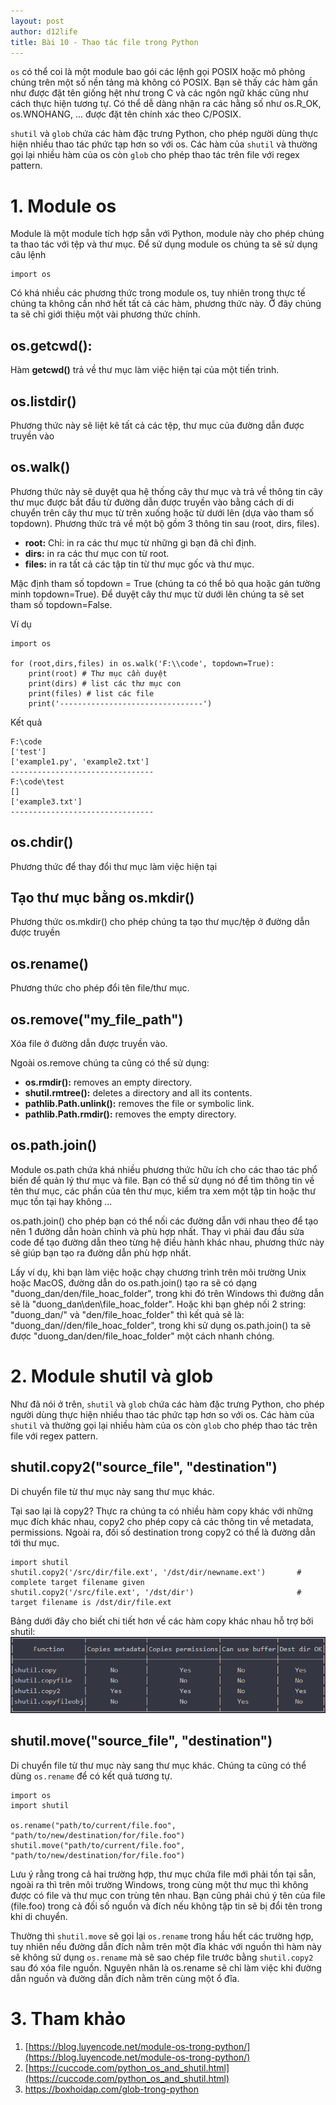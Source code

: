```yaml
---
layout: post
author: d12life
title: Bài 10 - Thao tác file trong Python
---
```

`os` có thể coi là một module bao gói các lệnh gọi POSIX hoặc mô phỏng chúng trên một số nền tảng mà không có POSIX. Bạn sẽ thấy các hàm gần như được đặt tên giống hệt như trong C và các ngôn ngữ khác cũng như cách thực hiện tương tự. Có thể dễ dàng nhận ra các hằng số như os.R_OK, os.WNOHANG, ... được đặt tên chính xác theo C/POSIX.

`shutil` và `glob` chứa các hàm đặc trưng Python, cho phép người dùng thực hiện nhiều thao tác phức tạp hơn so với os. Các hàm của `shutil` và  thường gọi lại nhiều hàm của os còn `glob` cho phép thao tác trên file với regex pattern.

# 1. Module os
Module là một module tích hợp sẵn với Python, module này cho phép chúng ta thao tác với tệp  và thư mục. Để sử dụng module os chúng ta sẽ sử dụng câu lệnh
```
import os
```

Có khá nhiều các phương thức trong module os, tuy nhiên trong thực tế chúng ta không cần nhớ hết tất cả các hàm, phương thức này. Ở đây chúng ta sẽ chỉ giới thiệu một vài phương thức chính.

## os.getcwd():
Hàm **getcwd()** trả về thư mục làm việc hiện tại của một tiến trình.

## os.listdir()
Phương thức này sẽ liệt kê tất cả các tệp, thư mục của đường dẫn được truyền vào

## os.walk()
Phương thức này sẽ duyệt qua hệ thống cây thư mục và trả về thông tin cây thư mục được bắt đầu từ đường dẫn được truyền vào bằng cách di di chuyển trên cây thư mục từ trên xuống hoặc từ dưới lên (dựa vào tham số topdown). Phương thức trả về một bộ gồm 3 thông tin sau (root, dirs, files).
- **root:** Chỉ: in ra các thư mục từ những gì bạn đã chỉ định.
- **dirs:** in ra các thư mục con từ root.
- **files:** in ra tất cả các tập tin từ thư mục gốc và thư mục.

Mặc định tham số topdown = True (chúng ta có thể bỏ qua hoặc gán tường minh topdown=True). Để duyệt cây thư mục từ dưới lên chúng ta sẽ set tham số topdown=False.

Ví dụ
```
import os

for (root,dirs,files) in os.walk('F:\\code', topdown=True):
    print(root) # Thư mục cần duyệt
    print(dirs) # list các thư mục con
    print(files) # list các file
    print('--------------------------------')
```
Kết quả
```
F:\code 
['test'] 
['example1.py', 'example2.txt'] 
--------------------------------
F:\code\test
[]
['example3.txt']
--------------------------------
```

## os.chdir()
Phương thức để thay đổi thư mục làm việc hiện tại

## Tạo thư mục bằng os.mkdir()
Phương thức os.mkdir() cho phép chúng ta tạo thư mục/tệp ở đường dẫn được truyền

## os.rename()
Phương thức cho phép đổi tên file/thư mục.

## os.remove("my_file_path")
Xóa file ở đường dẫn được truyền vào.

Ngoài os.remove chúng ta cũng có thể sử dụng:
- **os.rmdir():** removes an empty directory.
- **shutil.rmtree():** deletes a directory and all its contents.
- **pathlib.Path.unlink():** removes the file or symbolic link.
- **pathlib.Path.rmdir():** removes the empty directory.

## os.path.join()
Module os.path chứa khá nhiều phương thức hữu ích cho các thao tác phổ biến để quản lý thư mục và file. Bạn có thể sử dụng nó để tìm thông tin về tên thư mục, các phần của tên thư mục, kiểm tra xem một tập tin hoặc thư mục tồn tại hay không ...

os.path.join() cho phép bạn có thể nối các đường dẫn với nhau theo để tạo nên 1 đường dẫn hoàn chỉnh và phù hợp nhất. Thay vì phải đau đầu sửa code để tạo đường dẫn theo từng hệ điều hành khác nhau, phương thức này sẽ giúp bạn tạo ra đường dẫn phù hợp nhất.

Lấy ví dụ, khi bạn làm việc hoặc chạy chương trình trên môi trường Unix hoặc MacOS, đường dẫn do os.path.join() tạo ra sẽ có dạng "duong_dan/den/file_hoac_folder", trong khi đó trên Windows thì đường dẫn sẽ là "duong_dan\den\file_hoac_folder". Hoặc khi bạn ghép nối 2 string: "duong_dan/" và "den/file_hoac_folder" thì kết quả sẽ là: "duong_dan//den/file_hoac_folder", trong khi sử dụng os.path.join() ta sẽ được "duong_dan/den/file_hoac_folder" một cách nhanh chóng.

# 2. Module shutil và glob
Như đã nói ở trên, `shutil` và `glob` chứa các hàm đặc trưng Python, cho phép người dùng thực hiện nhiều thao tác phức tạp hơn so với os. Các hàm của `shutil` và  thường gọi lại nhiều hàm của os còn `glob` cho phép thao tác trên file với regex pattern.

## shutil.copy2("source_file", "destination")
Di chuyển file từ thư mục này sang thư mục khác.

Tại sao lại là copy2? Thực ra chúng ta có nhiều hàm copy khác với những mục đích khác nhau, copy2 cho phép copy cả các thông tin về metadata, permissions. Ngoài ra, đối số destination trong copy2 có thể là đường dẫn tới thư mục.
```
import shutil
shutil.copy2('/src/dir/file.ext', '/dst/dir/newname.ext')       # complete target filename given
shutil.copy2('/src/file.ext', '/dst/dir')                       # target filename is /dst/dir/file.ext
```

Bảng dưới đây cho biết chi tiết hơn về các hàm copy khác nhau hỗ trợ bởi shutil:
![image](/assets/images/lession_10/Screenshot%202023-01-05%20150919.png)

## shutil.move("source_file", "destination")
Di chuyển file từ thư mục này sang thư mục khác. Chúng ta cũng có thể dùng `os.rename` để có kết quả tương tự.
```
import os
import shutil

os.rename("path/to/current/file.foo", "path/to/new/destination/for/file.foo")
shutil.move("path/to/current/file.foo", "path/to/new/destination/for/file.foo")
```

Lưu ý rằng trong cả hai trường hợp, thư mục chứa file mới phải tồn tại sẵn, ngoài ra thì trên môi trường Windows, trong cùng một thư mục thì không được có file và thư mục con trùng tên nhau. Bạn cũng phải chú ý tên của file (file.foo) trong cả đối số nguồn và đích nếu không tập tin sẽ bị đổi tên 
trong khi di chuyển.

Thường thì `shutil.move` sẽ gọi lại `os.rename` trong hầu hết các trường hợp, tuy nhiên nếu đường dẫn đích nằm trên một đĩa khác với nguồn thì hàm này sẽ không sử dụng `os.rename` mà sẽ sao chép file trước bằng `shutil.copy2` sau đó xóa file nguồn. Nguyên nhân là os.rename sẽ chỉ làm việc khi đường dẫn nguồn và đường dẫn đích nằm trên cùng một ổ đĩa.


# 3. Tham khảo
1. [https://blog.luyencode.net/module-os-trong-python/](https://blog.luyencode.net/module-os-trong-python/)
2. [https://cuccode.com/python_os_and_shutil.html](https://cuccode.com/python_os_and_shutil.html)
3. https://boxhoidap.com/glob-trong-python